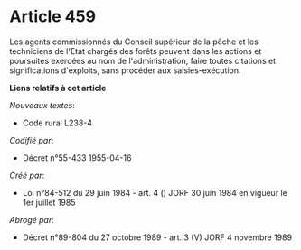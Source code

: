 # Article 459

Les agents commissionnés du Conseil supérieur de la pêche et les techniciens de l'Etat chargés des forêts peuvent dans les
actions et poursuites exercées au nom de l'administration, faire toutes citations et significations d'exploits, sans procéder
aux saisies-exécution.

**Liens relatifs à cet article**

_Nouveaux textes_:

  - Code rural L238-4

_Codifié par_:

  - Décret n°55-433 1955-04-16

_Créé par_:

  - Loi n°84-512 du 29 juin 1984 - art. 4 () JORF 30 juin 1984 en vigueur le 1er juillet 1985

_Abrogé par_:

  - Décret n°89-804 du 27 octobre 1989 - art. 3 (V) JORF 4 novembre 1989
